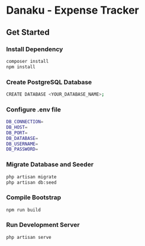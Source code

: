# Danaku - Expense Tracker

## Get Started

### Install Dependency

```sh
composer install
npm install
```

### Create PostgreSQL Database

```sh
CREATE DATABASE <YOUR_DATABASE_NAME>;
```

### Configure .env file

```sh
DB_CONNECTION=
DB_HOST=
DB_PORT=
DB_DATABASE=
DB_USERNAME=
DB_PASSWORD=
```

### Migrate Database and Seeder

```sh
php artisan migrate
php artisan db:seed
```

### Compile Bootstrap

```sh
npm run build
```

### Run Development Server

```sh
php artisan serve
```
